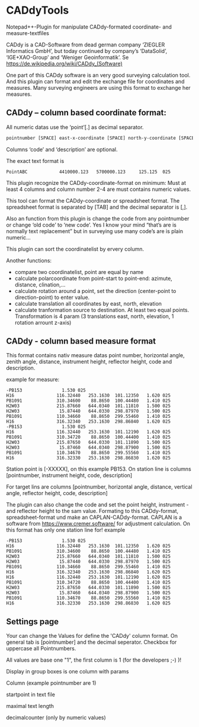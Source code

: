 # CADdyTools
Notepad++-Plugin for manipulate CADdy-formated  coordinate- and measure-textfiles

CADdy is a CAD-Software from dead german company ‘ZIEGLER Informatics GmbH’, but today continued by company’s ‘DataSolid’, ‘IGE+XAO-Group’ and ‘Weniger Geoinformatik’. 
Se https://de.wikipedia.org/wiki/CADdy_(Software)

One part of this CADdy software is an very good surveying calculation tool. And this plugin can format and edit the exchange file for coordinates and measures. Many surveying engineers are using this format to exchange her measures.

## CADdy – column based coordinate format:

All numeric datas use the ‘point’[.] as decimal separator.
``` XML
pointnumber [SPACE] east-x-coordinate [SPACE] north-y-coordinate [SPACE] elevation-z-coordinate [SPACE] code [SPACE] descrition
```
Columns ‘code’ and ‘description’ are optional.

The exact text format is
```
PointABC            4410000.123   5700000.123     125.125  025
```

This plugin recognize the CADdy-coordinate-format on minimum:
Must at least 4 columns and column number 2-4 are must contains numeric values.

This tool can format the CADdy-coordinate or spreadsheet format. The spreadsheet format is separated by [TAB] and the decimal separator is [,].

Also an function from this plugin is change the code from any pointnumber or change ‘old code’ to ‘new code’. Yes I know your mind “that’s are is normally text replacement” but in surveying use many code’s are is plain numeric… 

This plugin can sort the coordinatelist by ervery column.

Another functions:

- compare two coordinatelist, point are equal by name
- calculate polarcoordinate from point-start to point-end: azimute, distance, clination,...
- calculate rotation around a point, set the direction (center-point to direction-point) to enter value.
- calculate translation all coordinates by east, north, elevation
- calculate tranformation source to destination. At least two equal points. Transformation is 4 param (3 translations east, north, elevation, 1 rotation arrount z-axis)


## CADdy - column based measure format
This format contains nativ measure datas point number, horizontal angle, zenith angle, distance, instrument height, reflector height, code and description.

example for measure:
```
-PB153               1.530 025
H16                116.32440   253.1630  101.12350   1.620 025
PB1091             310.34600    88.8650  100.44480   1.410 025
H2W03              215.87660   644.0340  101.11810   1.500 025
H2W03               15.87440   644.0330  298.87970   1.500 025
PB1091             110.34660    88.8650  299.55460   1.410 025
H16                316.32340   253.1630  298.86840   1.620 025
-PB153               1.530 025
H16                116.32440   253.1630  101.12190   1.620 025
PB1091             310.34720    88.8650  100.44400   1.410 025
H2W03              215.87650   644.0330  101.11890   1.500 025
H2W03               15.87460   644.0340  298.87900   1.500 025
PB1091             110.34670    88.8650  299.55560   1.410 025
H16                316.32330   253.1630  298.86830   1.620 025
```

Station point is [-XXXXX], on this example PB153. 
On station line is columns [pointnumber, instrument height, code, description]

For target lins are columns [pointnumber, horizontal angle, distance, vertical angle, reflector height, code, description]

The plugin can also change the code and set the point height, instrument - and reflector height to the sam value.
Formating to this CADdy-format, spreadsheet-format und make an CAPLAN-CADdy-format.
CAPLAN is a software from https://www.cremer.software/ for adjustment calculation. On this format has only one station line for!
example 
```
-PB153               1.530 025
H16                116.32440   253.1630  101.12350   1.620 025
PB1091             310.34600    88.8650  100.44480   1.410 025
H2W03              215.87660   644.0340  101.11810   1.500 025
H2W03               15.87440   644.0330  298.87970   1.500 025
PB1091             110.34660    88.8650  299.55460   1.410 025
H16                316.32340   253.1630  298.86840   1.620 025
H16                116.32440   253.1630  101.12190   1.620 025
PB1091             310.34720    88.8650  100.44400   1.410 025
H2W03              215.87650   644.0330  101.11890   1.500 025
H2W03               15.87460   644.0340  298.87900   1.500 025
PB1091             110.34670    88.8650  299.55560   1.410 025
H16                316.32330   253.1630  298.86830   1.620 025
```

## Settings page
Your can change the Values for define the 'CADdy' column format.
On general tab is [pointnumber] and the decimal seperator.
Checkbox for uppercase all Pointnumbers.

All values are base one "1", the first column is 1 (for the developers ;-) )!

Display in group boxes is one column with params 

Column (example pointnumber are 1)

startpoint in text file

maximal text length

decimalcounter (only by numeric values)


